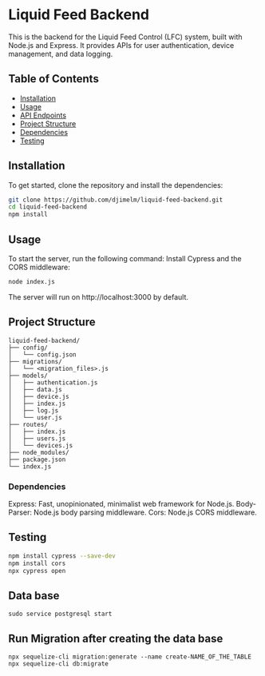 # Liquid Feed Backend

This is the backend for the Liquid Feed Control (LFC) system, built with Node.js and Express. It provides APIs for user authentication, device management, and data logging.

## Table of Contents

- [Installation](#installation)
- [Usage](#usage)
- [API Endpoints](#api-endpoints)
- [Project Structure](#project-structure)
- [Dependencies](#dependencies)
- [Testing](#testing)

## Installation

To get started, clone the repository and install the dependencies:

```bash
git clone https://github.com/djimelm/liquid-feed-backend.git
cd liquid-feed-backend
npm install
```

## Usage

To start the server, run the following command:
Install Cypress and the CORS middleware:

```bash
node index.js
```

The server will run on http://localhost:3000 by default.

## Project Structure

```
liquid-feed-backend/
├── config/
│   └── config.json
├── migrations/
│   └── <migration_files>.js
├── models/
│   ├── authentication.js
│   ├── data.js
│   ├── device.js
│   ├── index.js
│   ├── log.js
│   └── user.js
├── routes/
│   ├── index.js
│   ├── users.js
│   └── devices.js
├── node_modules/
├── package.json
└── index.js

```

### Dependencies

Express: Fast, unopinionated, minimalist web framework for Node.js.
Body-Parser: Node.js body parsing middleware.
Cors: Node.js CORS middleware.

## Testing

```sh
npm install cypress --save-dev
npm install cors
npx cypress open

```

## Data base

```shell
sudo service postgresql start
```

## Run Migration after creating the data base

```shell
npx sequelize-cli migration:generate --name create-NAME_OF_THE_TABLE
npx sequelize-cli db:migrate
```
